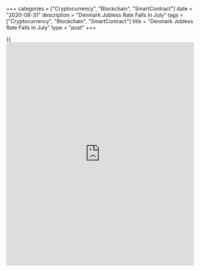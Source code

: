 +++
categories = ["Cryptocurrency", "Blockchain", "SmartContract"]
date = "2020-08-31"
description = "Denmark Jobless Rate Falls In July"
tags = ["Cryptocurrency", "Blockchain", "SmartContract"]
title = "Denmark Jobless Rate Falls In July"
type = "post"
+++

{{<iframe id="large-banner" src="https://www.bounty.group/#slide=22.0" width="100%" height="600" scrolling="no" style="border: 0px solid rgb(216, 221, 230); border-radius: 3px;">}}

Denmark's jobless rate fell in July, figures from Statistics Denmark
showed on Monday.

The gross unemployment rate fell to a seasonally adjusted 5.2 percent in
July form 5.4 percent in June.

The gross unemployment fell by 5,500 to 148,100 in July from 153,700 in
the preceding month.

The youth jobless rate, which is applicable to the 16 to 24 age group,
fell to 2.5 percent in July from 2.7 percent in the previous month.

Based on the LFS data, the jobless rate was 6.0 percent in the 15 to 74
age group. The number of unemployed persons was 181,000 in July.

For comments and feedback [contact](https://www.playgroundfx.com/contact/): editorial@rtt[news](https://www.letsplayfx.com/blog/forex-news-website/).com

[Economic News][1]

 **What parts of the world are seeing the best (and worst) economic
performances lately? Click[here][2] to check out our [Econ Scorecard][2]
and find out! See up-to-the-moment [ranking](https://www.playgroundfx.com/blog/crypto-exchange-ranking/)s for the best and worst
performers in [GDP][3], [unemployment rate][4], [inflation][5] and much
more.**

   1. www.rtt[news](https://www.letsplayfx.com/blog/forex-news-website/).com/Content/EconomicNews.aspx
   2. www.rtt[news](https://www.letsplayfx.com/blog/forex-news-website/).com/economic-scorecard/world-rank/PPI/highest-performance.aspx
   3. www.rtt[news](https://www.letsplayfx.com/blog/forex-news-website/).com/economic-scorecard/world-rank/GDP/highest-performance.aspx
   4. www.rtt[news](https://www.letsplayfx.com/blog/forex-news-website/).com/economic-scorecard/world-rank/unemployment-rate/lowest-performance.aspx
   5. www.rtt[news](https://www.letsplayfx.com/blog/forex-news-website/).com/economic-scorecard/world-rank/CPI/highest-performance.aspx